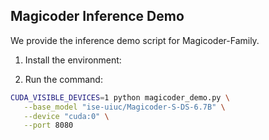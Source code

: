 ## Magicoder Inference Demo

We provide the inference demo script for Magicoder-Family.
1. Install the environment:

2. Run the command:
```bash
CUDA_VISIBLE_DEVICES=1 python magicoder_demo.py \
   --base_model "ise-uiuc/Magicoder-S-DS-6.7B" \
   --device "cuda:0" \
   --port 8080
```
